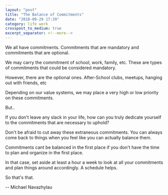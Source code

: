 ```yaml
---
layout: "post"
title: "The Balance of Commitments"
date: "2018-09-29 17:39"
category: life work
crosspost_to_medium: true
excerpt_separator: <!--more-->
---
```


We all have commitments. Commitments that are mandatory and commitments that are optional.

We may carry the commitment of school, work, family, etc.
These are types of commitments that could be considered mandatory.

However, there are the optional ones.
After-School clubs, meetups, hanging out with friends, etc

Depending on our value systems, we may place a very high or low priority on these commitments.

But..

If you don't leave any slack in your life, how can you truly dedicate yourself to the commitments that are necessary to uphold?

Don't be afraid to cut away these extraneous commitments. You can always come back to things when you feel like you can actually balance them.

Commitments cant be balanced in the first place if you don't have the time to plan and organize in the first place.

In that case, set aside at least a hour a week to look at all your commitments and plan things around accordingly. A schedule helps.

So that's that.

-- Michael Navazhylau
